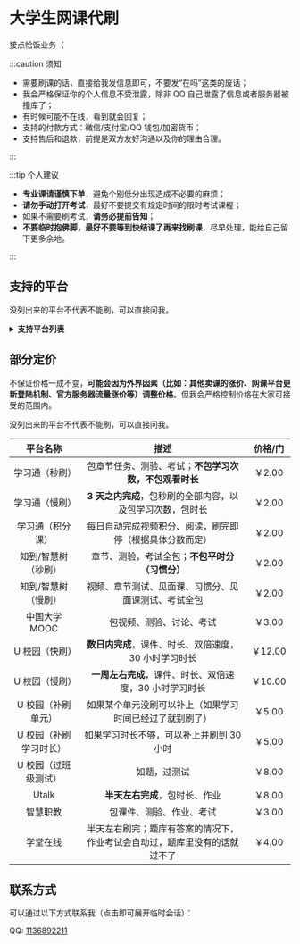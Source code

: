 # 大学生网课代刷

接点恰饭业务（

:::caution 须知

- 需要刷课的话，直接给我发信息即可，不要发“在吗”这类的废话；
- 我会严格保证你的个人信息不受泄露，除非 QQ 自己泄露了信息或者服务器被撞库了；
- 有时候可能不在线，看到就会回复；
- 支持的付款方式：微信/支付宝/QQ 钱包/加密货币；
- 支持售后和退款，前提是双方友好沟通以及你的理由合理。

:::

:::tip 个人建议

- **专业课请谨慎下单**，避免个别低分出现造成不必要的麻烦；
- **请勿手动打开考试**，最好不要提交有规定时间的限时考试课程；
- 如果不需要刷考试，**请务必提前告知**；
- **不要临时抱佛脚，最好不要等到快结课了再来找刷课**，尽早处理，能给自己留下更多余地。

:::

## 支持的平台

没列出来的平台不代表不能刷，可以直接问我。

<details>
<summary><b>支持平台列表</b></summary>

- 超星/学习通；
- 智慧树/知到；
- 职教云 MOOC；
- 智慧职教；
- 中国大学 MOOC；
- 学堂在线；
- U 校园；
- welearn（随行课堂）；
- Utalk；
- 青桔创课；
- 重庆高校；
- 优课联盟；
- 好策；
- 英华在线/名华在线；
- 优学院；
- 更多……

</details>

## 部分定价

不保证价格一成不变，**可能会因为外界因素（比如：其他卖课的涨价、网课平台更新登陆机制、官方服务器流量涨价等）调整价格**。但我会严格控制价格在大家可接受的范围内。

没列出来的平台不代表不能刷，可以直接问我。

|        平台名称        |                             描述                             | 价格/门 |
| :--------------------: | :----------------------------------------------------------: | :-----: |
|     学习通（秒刷）     |    包章节任务、测验、考试；**不包学习次数，不包观看时长**    | ￥2.00  |
|     学习通（慢刷）     |  **3 天之内完成**，包秒刷的全部内容，以及包学习次数，包时长  | ￥2.00  |
|    学习通（积分课）    |   每日自动完成视频积分、阅读，刷完即停（根据具体分数而定）   | ￥2.00  |
|  知到/智慧树（秒刷）   |        章节、测验，考试全包；**不包平时分（习惯分）**        | ￥2.00  |
|  知到/智慧树（慢刷）   |     视频、章节测试、见面课、习惯分、见面课测试、考试全包     | ￥2.00  |
|     中国大学 MOOC      |                   包视频、测验、讨论、考试                   | ￥3.00  |
|     U 校园（快刷）     |    **数日内完成**，课件、时长、双倍速度，30 小时学习时长     | ￥12.00 |
|     U 校园（慢刷）     |   **一周左右完成**，课件、时长、双倍速度，30 小时学习时长    | ￥10.00 |
|   U 校园（补刷单元）   |   如果某个单元没刷可以补上（如果学习时间已经过了就别刷了）   | ￥5.00  |
| U 校园（补刷学习时长） |           如果学习时长不够，可以补上并刷到 30 小时           | ￥5.00  |
|  U 校园（过班级测试）  |                         如题，过测试                         | ￥8.00  |
|         Utalk          |                **半天左右完成**，包时长、作业                | ￥8.00  |
|        智慧职教        |                   包课件、测验、作业、考试                   | ￥3.00  |
|        学堂在线        | 半天左右刷完；题库有答案的情况下，作业考试会自动过，题库里没有的话就过不了 | ￥4.00  |

## 联系方式

可以通过以下方式联系我（点击即可展开临时会话）：

QQ: [1136892211](tencent://message/?uin=1136894425)
